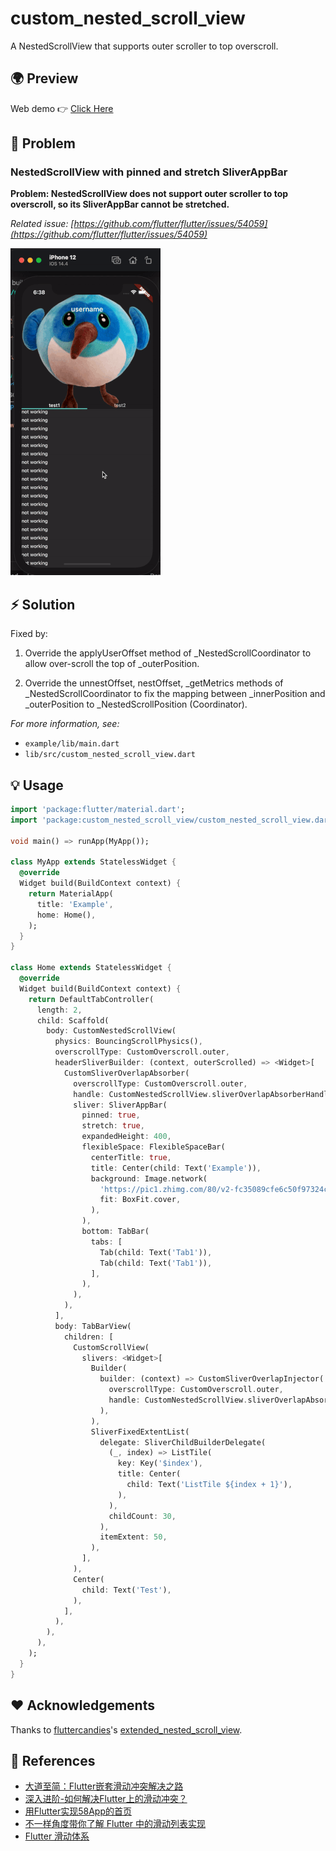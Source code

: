 # custom_nested_scroll_view

A NestedScrollView that supports outer scroller to top overscroll.

## 🌍 Preview

Web demo 👉   [Click Here](https://killer-1255480117.cos.ap-chongqing.myqcloud.com/web/scrollMaster/index.html)

## 🐛 Problem

### NestedScrollView with pinned and stretch SliverAppBar

**Problem: NestedScrollView does not support outer scroller to top overscroll, so its SliverAppBar cannot be stretched.**

*Related issue: [https://github.com/flutter/flutter/issues/54059](https://github.com/flutter/flutter/issues/54059)*

![](screenshots/case1.gif)

## ⚡️ Solution

Fixed by:

1. Override the applyUserOffset method of _NestedScrollCoordinator to allow over-scroll the top of _outerPosition.

2. Override the unnestOffset, nestOffset, _getMetrics methods of _NestedScrollCoordinator to fix the mapping between _innerPosition and _outerPosition to _NestedScrollPosition (Coordinator).

*For more information, see:*

* `example/lib/main.dart`
* `lib/src/custom_nested_scroll_view.dart`

## 💡 Usage

```dart
import 'package:flutter/material.dart';
import 'package:custom_nested_scroll_view/custom_nested_scroll_view.dart';

void main() => runApp(MyApp());

class MyApp extends StatelessWidget {
  @override
  Widget build(BuildContext context) {
    return MaterialApp(
      title: 'Example',
      home: Home(),
    );
  }
}

class Home extends StatelessWidget {
  @override
  Widget build(BuildContext context) {
    return DefaultTabController(
      length: 2,
      child: Scaffold(
        body: CustomNestedScrollView(
          physics: BouncingScrollPhysics(),
          overscrollType: CustomOverscroll.outer,
          headerSliverBuilder: (context, outerScrolled) => <Widget>[
            CustomSliverOverlapAbsorber(
              overscrollType: CustomOverscroll.outer,
              handle: CustomNestedScrollView.sliverOverlapAbsorberHandleFor(context),
              sliver: SliverAppBar(
                pinned: true,
                stretch: true,
                expandedHeight: 400,
                flexibleSpace: FlexibleSpaceBar(
                  centerTitle: true,
                  title: Center(child: Text('Example')),
                  background: Image.network(
                    'https://pic1.zhimg.com/80/v2-fc35089cfe6c50f97324c98f963930c9_720w.jpg',
                    fit: BoxFit.cover,
                  ),
                ),
                bottom: TabBar(
                  tabs: [
                    Tab(child: Text('Tab1')),
                    Tab(child: Text('Tab1')),
                  ],
                ),
              ),
            ),
          ],
          body: TabBarView(
            children: [
              CustomScrollView(
                slivers: <Widget>[
                  Builder(
                    builder: (context) => CustomSliverOverlapInjector(
                      overscrollType: CustomOverscroll.outer,
                      handle: CustomNestedScrollView.sliverOverlapAbsorberHandleFor(context),
                    ),
                  ),
                  SliverFixedExtentList(
                    delegate: SliverChildBuilderDelegate(
                      (_, index) => ListTile(
                        key: Key('$index'),
                        title: Center(
                          child: Text('ListTile ${index + 1}'),
                        ),
                      ),
                      childCount: 30,
                    ),
                    itemExtent: 50,
                  ),
                ],
              ),
              Center(
                child: Text('Test'),
              ),
            ],
          ),
        ),
      ),
    );
  }
}
```

## ❤️ Acknowledgements

Thanks to [fluttercandies](https://github.com/fluttercandies)'s [extended_nested_scroll_view](https://github.com/fluttercandies/extended_nested_scroll_view).

## 📖 References

* [大道至简：Flutter嵌套滑动冲突解决之路](http://vimerzhao.top/posts/flutter-nested-scroll-conflict/)
* [深入进阶-如何解决Flutter上的滑动冲突？ ](https://juejin.cn/post/6900751363173515278)
* [用Flutter实现58App的首页](https://blog.csdn.net/weixin_39891694/article/details/111217123)
* [不一样角度带你了解 Flutter 中的滑动列表实现](https://blog.csdn.net/ZuoYueLiang/article/details/116245138)
* [Flutter 滑动体系 ](https://juejin.cn/post/6983338779415150628)
